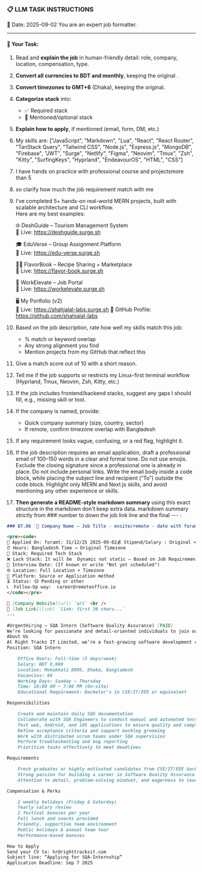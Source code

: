 ### 📋 LLM TASK INSTRUCTIONS  
📅 Date: 2025-09-02
You are an expert job formatter.

---

#### 🔧 Your Task:
1. Read and **explain the job** in human-friendly detail: role, company, location, compensation, type.  
2. **Convert all currencies to BDT and monthly**, keeping the original .  
3. **Convert timezones to GMT+6** (Dhaka), keeping the original.  
4. **Categorize stack** into:  
   - ✅ Required stack  
   - 🔧 Mentioned/optional stack  
5. **Explain how to apply**, if mentioned (email, form, DM, etc.)  
7. My skills are: ["JavaScript", "Markdown", "Lua", "React", "React Router", "TanStack Query", "Tailwind CSS", "Node.js", "Express.js", "MongoDB", "Firebase", "JWT", "Surge", "Netlify", "Figma", "Neovim", "Tmux", "Zsh", "Kitty", "SurfingKeys", "Hyprland", "EndeavourOS", "HTML", "CSS"]
8. I have hands on practice with professional course and projectsmore than 5
9. so clarify how much the job requirement match with me 
10. I’ve completed 5+ hands-on real-world MERN projects, built with scalable architecture and CLI workflow.  
    Here are my best examples:

    🌐 DeshGuide – Tourism Management System  
    🔗 Live: https://deshguide.surge.sh

    🎓 EduVerse – Group Assignment Platform  
    🔗 Live: https://edu-verse.surge.sh

    🧑‍🍳 FlavorBook – Recipe Sharing + Marketplace  
    🔗 Live: https://flavor-book.surge.sh

    💼 WorkElevate – Job Portal  
    🔗 Live: https://workelevate.surge.sh

    🖥️ My Portfolio (v2)  
    🔗 Live: https://shahjalal-labs.surge.sh
    🚀 GitHub Profile: https://github.com/shahjalal-labs

11. Based on the job description, rate how well my skills match this job:  
    - % match or keyword overlap  
    - Any strong alignment you find  
    - Mention projects from my GitHub that reflect this

12. Give a match score out of 10 with a short reason.

13. Tell me if the job supports or restricts my Linux-first terminal workflow (Hyprland, Tmux, Neovim, Zsh, Kitty, etc.)

14. If the job includes frontend/backend stacks, suggest any gaps I should fill, e.g., missing skill or tool.

15. If the company is named, provide:  
    - Quick company summary (size, country, sector)  
    - If remote, confirm timezone overlap with Bangladesh

16. If any requirement looks vague, confusing, or a red flag, highlight it.

17. If the job description requires an email application, draft a professional email of 100–150 words in a clear and formal tone. Do not use emojis. Exclude the closing signature since a professional one is already in place. Do not include personal links. Write the email body inside a code block, while placing the subject line and recipient (“To”) outside the code block. Highlight only MERN and Next.js skills, and avoid mentioning any other experience or skills.

18. **Then generate a README-style markdown summary** using this exact structure in the markdown don't keep extra data. markdown summary strictly from ### number to down the job link line and the final --- :
```markdown
### 87.06 `🏢 Company Name — Job Title - onsite/remote - date with foramt: 31/12/25 - BDT salary`

<pre><code>
📅 Applied On: foramt: 31/12/25 2025-09-02💰 Stipend/Salary : Original ≈ Converted BDT / Monthly
⏰ Hours: Bangladesh Time → Original Timezone
🧰 Stack: Required Tech Stack
❌ Lack Stack: It will be  Dynamic not static – Based on Job Requirements: For your example added: mysql, postgres, redis, docker, nginx, aws, gcp, azure, firebase, netlify, surge, figma, sketch, etc.
📆 Interview Date: (If known or write "Not yet scheduled")
🌐 Location: Full Location + Timezone
🧭 Platform: Source or Application method
⏳ Status: 🟡 Pending or other
📞  Follow-Up way:  career@remoteoffice.io
</code></pre>

🔗 [Company Website](url) `url` <br />
🔗 [Job Link](link) `link: first 30 chars...`
---

#UrgentHiring – SQA Intern (Software Quality Assurance) [PAID]
We’re looking for passionate and detail-oriented individuals to join our team as SQA Interns at Right Tracks IT Limited.
About Us
At Right Tracks IT Limited, we’re a fast-growing software development company specializing in top-tier iOS applications, serving clients in Bangladesh and beyond. We foster a collaborative, creative, and growth-driven environment where talent is valued and nurtured.
Position: SQA Intern

    Office Hours: Full-time (5 days/week)
    Salary: BDT 8,000
    Location: Mohakhali DOHS, Dhaka, Bangladesh
    Vacancies: 04
    Working Days: Sunday – Thursday
    Time: 10:00 AM – 7:00 PM (On-site)
    Educational Requirement: Bachelor’s in CSE/IT/EEE or equivalent

Responsibilities

    Create and maintain daily SQA documentation
    Collaborate with SQA Engineers to conduct manual and automated testing
    Test web, Android, and iOS applications to ensure quality and compliance with stakeholder requirements
    Define acceptance criteria and support backlog grooming
    Work with distributed scrum teams under SQA supervision
    Perform troubleshooting and bug reporting
    Prioritize tasks effectively to meet deadlines

Requirements

    Fresh graduates or highly motivated candidates from CSE/IT/EEE backgrounds
    Strong passion for building a career in Software Quality Assurance
    Attention to detail, problem-solving mindset, and eagerness to learn

Compensation & Perks

    2 weekly holidays (Friday & Saturday)
    Yearly salary review
    2 festival bonuses per year
    Full lunch and snacks provided
    Friendly, supportive team environment
    Public holidays & annual team tour
    Performance-based bonuses

How to Apply
Send your CV to: hr@righttracksit.com
Subject line: “Applying for SQA-Internship”
Application Deadline: Sep 7 2025


```